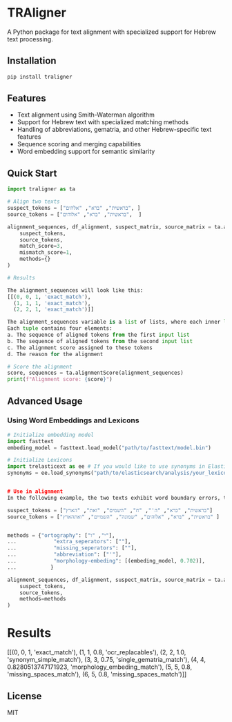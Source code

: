 # TRAligner

A Python package for text alignment with specialized support for Hebrew text processing.

## Installation

```bash
pip install traligner
```

## Features

- Text alignment using Smith-Waterman algorithm
- Support for Hebrew text with specialized matching methods
- Handling of abbreviations, gematria, and other Hebrew-specific text features
- Sequence scoring and merging capabilities
- Word embedding support for semantic similarity

## Quick Start

```python
import traligner as ta

# Align two texts
suspect_tokens = ["בראשית", "ברא", "אלהים", ]
source_tokens = ["בראשית", "ברא", "אלוהים",  ]

alignment_sequences, df_alignment, suspect_matrix, source_matrix = ta.alignment(
    suspect_tokens,
    source_tokens,
    match_score=3,
    mismatch_score=1,
    methods={}
)

# Results

The alignment_sequences will look like this:
[[(0, 0, 1, 'exact_match'),
  (1, 1, 1, 'exact_match'),
  (2, 2, 1, 'exact_match')]]

The alignment_sequences variable is a list of lists, where each inner list represents a local alignment between the two texts. Each local alignment is a list of tuples.
Each tuple contains four elements:
a. The sequence of aligned tokens from the first input list
b. The sequence of aligned tokens from the second input list
c. The alignment score assigned to these tokens
d. The reason for the alignment

# Score the alignment
score, sequences = ta.alignmentScore(alignment_sequences)
print(f"Alignment score: {score}")
```

## Advanced Usage

### Using Word Embeddings and Lexicons

```python
# Initialize embedding model
import fasttext
embeding_model = fasttext.load_model("path/to/fasttext/model.bin")

# Initialize Lexicons
import trelasticext as ee # If you would like to use synonyms in Elasticsearch, you may load them from a file.
synonyms = ee.load_synonyms("path/to/elasticsearch/analysis/your_lexicon')


# Use in alignment
In the following example, the two texts exhibit word boundary errors, typographical mistakes, orthographic variations, differences in Gematria, and the use of synonyms. However they are exactly similar. 

suspect_tokens = ["בראשית", "כרא", "ה'", "ח", "השמים", "ואת", "הארץ"]
source_tokens = ["בראשית", "ברא", "אלוהים", "שמונה", "השמיים", "ואתהארץ" ]


methods = {"ortography": ["י", "ו"],
...            "extra_seperators": [""],
...            "missing_seperators": [""],
...            "abbreviation": ["'"],
...            "morphology-embeding": [(embeding_model, 0.702)],
...           }

alignment_sequences, df_alignment, suspect_matrix, source_matrix = ta.alignment(
    suspect_tokens,
    source_tokens,
    methods=methods
)
```

# Results
[[(0, 0, 1, 'exact_match'),
  (1, 1, 0.8, 'ocr_replacables'),
  (2, 2, 1.0, 'synonym_simple_match'),
  (3, 3, 0.75, 'single_gematria_match'),
  (4, 4, 0.8280513747171923, 'morphology_embeding_match'),
  (5, 5, 0.8, 'missing_spaces_match'),
  (6, 5, 0.8, 'missing_spaces_match')]]

## License

MIT